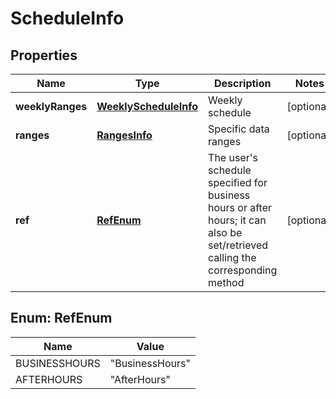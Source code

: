 
# ScheduleInfo

## Properties
Name | Type | Description | Notes
------------ | ------------- | ------------- | -------------
**weeklyRanges** | [**WeeklyScheduleInfo**](WeeklyScheduleInfo.md) | Weekly schedule |  [optional]
**ranges** | [**RangesInfo**](RangesInfo.md) | Specific data ranges |  [optional]
**ref** | [**RefEnum**](#RefEnum) | The user&#39;s schedule specified for business hours or after hours; it can also be set/retrieved calling the corresponding method |  [optional]


<a name="RefEnum"></a>
## Enum: RefEnum
Name | Value
---- | -----
BUSINESSHOURS | &quot;BusinessHours&quot;
AFTERHOURS | &quot;AfterHours&quot;



